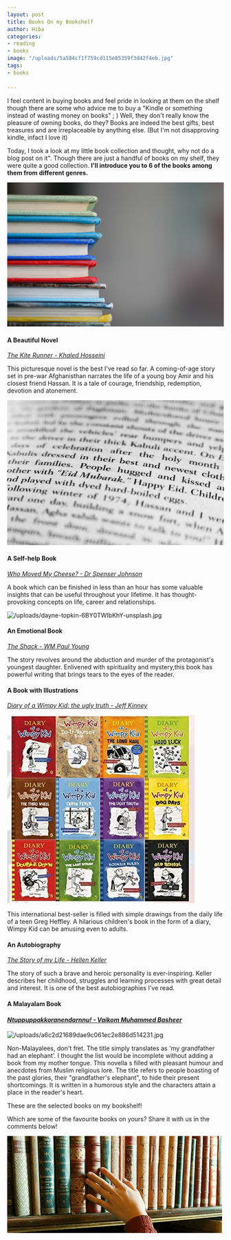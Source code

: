 ```yaml
---
layout: post
title: Books On my Bookshelf
author: Hiba
categories:
- reading
- books
image: "/uploads/5a584cf1f759cd115e85359f3d42f4eb.jpg"
tags:
- books

---
```

I feel content in buying books and feel pride in looking at them on the shelf though there are some who advice me to buy a "Kindle or something instead of wasting money on books" ; )  Well, they don't really know the pleasure of owning books, do they? Books are indeed the best gifts, best treasures and are irreplaceable by anything else. (But I'm not disapproving kindle, infact I love it)

Today, I took a look at my little book collection and thought, why not do a blog post on it". Though there are just a handful of books on my shelf, they were quite a good collection. **I'll introduce you to 6 of the books among them from different genres.**

![](/uploads/kimberly-farmer-lUaaKCUANVI-unsplash.jpg)

#### A Beautiful Novel

[_The Kite Runner - Khaled Hosseini_](https://www.goodreads.com/book/show/77203.The_Kite_Runner "The Kite Runner-goodreads")

This picturesque novel is the best I've read so far. A coming-of-age story set in pre-war Afghanisthan narrates the life of a young boy Amir and his closest friend Hassan. It is a tale of courage, friendship, redemption, devotion and atonement.

![](/uploads/stefan-fluck-9HQgHBdu_II-unsplash.jpg)

#### A Self-help Book

[_Who Moved My Cheese? - Dr Spenser Johnson_](https://www.goodreads.com/book/show/4894.Who_Moved_My_Cheese_ "Who moved my cheese?")

A book which can be finished in less than an hour has some valuable insights that can be useful throughout your lifetime. It has thought-provoking concepts on life, career and relationships.

![/uploads/dayne-topkin-6BY0TWIbKhY-unsplash.jpg](https://app.forestry.io/sites/fk1-wacxdaotlw/body-media//uploads/dayne-topkin-6BY0TWIbKhY-unsplash.jpg)

#### An Emotional Book

[_The Shack - WM Paul Young_](https://www.goodreads.com/book/show/40874325-the-shack "The shack")

The story revolves around the abduction and murder of the protagonist's youngest daughter. Enlivened with spirituality and mystery,this book has powerful writing that brings tears to the eyes of the reader.

#### A Book with Illustrations

[_Diary of a Wimpy Kid: the ugly truth - Jeff Kinney_]()

![](/uploads/8a5994428e34f536a9dbef1e7f0c59cc.jpg)

This international best-seller is filled with simple drawings from the daily life of a teen Greg Heffley. A hilarious children's book in the form of a diary, Wimpy Kid can be amusing even to adults.

#### An Autobiography

[_The Story of my Life - Hellen Keller_](https://www.goodreads.com/book/show/821611.The_Story_of_My_Life "The Story of my Life")

The story of such a brave and heroic personality is ever-inspiring. Keller describes her childhood, struggles and learning processes with great detail and interest. It is one of the best autobiographies I've read.

#### A Malayalam Book

#### [_Ntuppuppakkoranendarnnu! - Vaikom Muhammed Basheer_](https://www.goodreads.com/fr/book/show/35223097-ntuppuppakkoranendarnnu "Ntuppuppakkoranendarnnu!")

![/uploads/a6c2d21689dae9c061ec2e886d514231.jpg](https://app.forestry.io/sites/fk1-wacxdaotlw/body-media//uploads/a6c2d21689dae9c061ec2e886d514231.jpg)

Non-Malayalees, don't fret. The title simply translates as 'my grandfather had an elephant'. I thought the list would be incomplete without adding a book from my mother tongue. This novella s filled with pleasant humour and anecdotes from Muslim religious lore. The title refers to people boasting of the past glories, their "grandfather's elephant", to hide their present shortcomings. It is written in a humorous style and the characters attain a place in the reader's heart.

These are the selected books on my bookshelf!

Which are some of the favourite books on yours? Share it with us in the comments below!

![](/uploads/48b30aa2514139b3e81d22ec8eff4be3.gif)